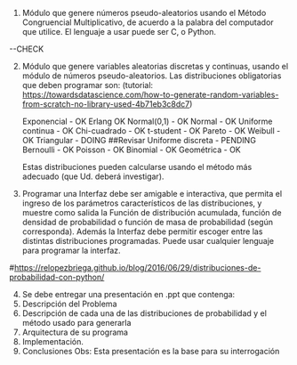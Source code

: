 1. Módulo que genere números pseudo-aleatorios usando el Método Congruencial 
Multiplicativo, de acuerdo a la palabra del computador que utilice. El lenguaje a 
usar puede ser  C, o Python. 

--CHECK


2.  Módulo que genere variables aleatorias discretas y continuas, usando el módulo de 
números pseudo-aleatorios. Las distribuciones obligatorias que deben programar 
son:  (tutorial: https://towardsdatascience.com/how-to-generate-random-variables-from-scratch-no-library-used-4b71eb3c8dc7)  

    Exponencial - OK
    Erlang OK
    Normal(0,1) - OK
    Normal  - OK
    Uniforme continua - OK
    Chi-cuadrado - OK
    t-student - OK
    Pareto - OK
    Weibull  - OK
    Triangular - DOING  ##Revisar
    Uniforme discreta - PENDING
    Bernoulli - OK
    Poisson - OK
    Binomial - OK
    Geométrica - OK
    
    Estas distribuciones pueden calcularse usando el método más  adecuado (que Ud. deberá investigar).  


3. Programar una Interfaz debe ser amigable e interactiva,  que permita el  ingreso de 
los parámetros característicos de las  distribuciones, y muestre como salida la 
Función de distribución acumulada, función de densidad de probabilidad o función 
de masa de probabilidad  (según corresponda). Además la Interfaz debe permitir 
escoger entre las distintas distribuciones programadas. Puede usar cualquier 
lenguaje para programar la interfaz. 

#https://relopezbriega.github.io/blog/2016/06/29/distribuciones-de-probabilidad-con-python/

4. Se debe entregar una presentación en .ppt que contenga: 
1. Descripción del Problema  
2. Descripción de cada una de las distribuciones de probabilidad y el método 
usado para generarla  
3. Arquitectura de su programa 
4. Implementación. 
5. Conclusiones 
Obs: Esta presentación es la base para su interrogación 
